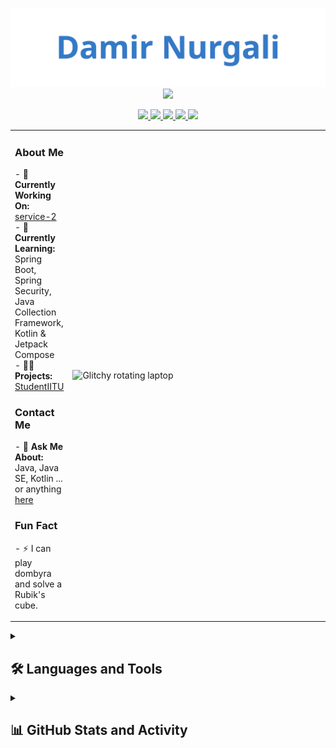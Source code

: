 <p align="center" style="margin-bottom: 0">
  <img src="assets/glitch-name.svg" alt="Damir Nurgali" width="600">
</p>
<p align="center" style="margin-top: 0">
    <img src="https://readme-typing-svg.demolab.com/?lines=Hi,%20my%20name%20is%20👆;You%20can%20find%20me%20on%20👇;&font=MonoLisa-Trial%20Code&center=true&width=750&height=35&color=337ac6&vCenter=true&pause=1000&size=28" /></a>
  
</p>
<div align="center"> 
  <a href="https://www.youtube.com/@damirnurgali4175" target="_blank">
    <img src="https://img.shields.io/badge/YouTube-FF0000?style=for-the-badge&logo=youtube&logoColor=white">
  </a>
  <a href="https://www.instagram.com/nurgalydamir" target="_blank">
    <img src="https://img.shields.io/badge/Instagram-E4405F?style=for-the-badge&logo=instagram&logoColor=white">
  </a>
  <a href="https://www.linkedin.com/in/damir-nurgali" target="_blank">
    <img src="https://img.shields.io/badge/LinkedIn-0077B5?style=for-the-badge&logo=linkedin&logoColor=white">
  </a>
  <a href="https://t.me/DamirNurgali" target="_blank">
    <img src="https://img.shields.io/badge/Telegram-2CA5E0?style=for-the-badge&logo=telegram&logoColor=white">
  </a>
  <a href="https://github.com/StudentIITU" target="_blank">
    <img src="https://img.shields.io/badge/GitHub-100000?style=for-the-badge&logo=github&logoColor=white">
  </a>
</div>

<!-- Align GIF and Text Side-by-Side -->
<table>
  <tr>
    <td width="60%">
      <h3>About Me</h3>
<p>
  - 🔭 <strong>Currently Working On:</strong> <a href="https://github.com/StudentIITU/service-2">service-2</a><br>
  - 🌱 <strong>Currently Learning:</strong> Spring Boot, Spring Security, Java Collection Framework, Kotlin & Jetpack Compose<br>
  - 👨‍💻 <strong>Projects:</strong> <a href="https://github.com/StudentIITU">StudentIITU</a><br>
</p>

<h3>Contact Me</h3>
<p>
  - 💬 <strong>Ask Me About:</strong> Java, Java SE, Kotlin ... or anything <a href="https://github.com/StudentIITU/StudentIITU/issues">here</a><br>
</p>

<h3>Fun Fact</h3>
<p>
  - ⚡ I can play dombyra and solve a Rubik's cube.
</p>
    </td>
    <td width="40%">
      <img align="right" width="400" src="https://media1.giphy.com/media/v1.Y2lkPTc5MGI3NjExMWZudjAyOTIwYjVqa3B6MWhtYTJqdDcxNzlsbW5qMzQ4ZmVuZHlobiZlcD12MV9pbnRlcm5hbF9naWZfYnlfaWQmY3Q9Zw/d3MLdIYIHup9Q2xG/giphy.gif" alt="Glitchy rotating laptop">
    </td>
  </tr>
</table>


<!-- Social Media Links in a Grid Layout -->

<details> 
  <summary><h2>🛠️ Languages and Tools</h2></summary>

  <h3>👨‍💻 Programming Languages</h3>
  <p>
    <a href="https://www.java.com" target="_blank" rel="noreferrer">
      <img src="https://img.shields.io/badge/Java-007396.svg?logo=java&logoColor=white" alt="Java">
    </a>
    <a href="https://kotlinlang.org" target="_blank" rel="noreferrer">
      <img src="https://img.shields.io/badge/Kotlin-7F52FF.svg?logo=kotlin&logoColor=white" alt="Kotlin">
    </a>
  </p>

  <h3>🧰 Frameworks and Libraries</h3>
  <p>
    <a href="https://spring.io/" target="_blank" rel="noreferrer">
      <img src="https://img.shields.io/badge/Spring-6DB33F.svg?logo=spring&logoColor=white" alt="Spring">
    </a>
    <a href="https://developer.android.com" target="_blank" rel="noreferrer">
      <img src="https://img.shields.io/badge/Android-3DDC84.svg?logo=android&logoColor=white" alt="Android">
    </a>
    <a href="https://www.cypress.io" target="_blank" rel="noreferrer">
      <img src="https://img.shields.io/badge/Cypress-17202C.svg?logo=cypress&logoColor=white" alt="Cypress">
    </a>
  </p>

  <h3>🗄️ Databases</h3>
  <p>
    <a href="https://www.mysql.com/" target="_blank" rel="noreferrer">
      <img src="https://img.shields.io/badge/MySQL-4479A1.svg?logo=mysql&logoColor=white" alt="MySQL">
    </a>
    <a href="https://www.postgresql.org" target="_blank" rel="noreferrer">
      <img src="https://img.shields.io/badge/PostgreSQL-4169E1.svg?logo=postgresql&logoColor=white" alt="PostgreSQL">
    </a>
  </p>

  <h3>🛠️ Tools and Platforms</h3>
  <p>
    <a href="https://www.docker.com/" target="_blank" rel="noreferrer">
      <img src="https://img.shields.io/badge/Docker-2496ED.svg?logo=docker&logoColor=white" alt="Docker">
    </a>
    <a href="https://git-scm.com/" target="_blank" rel="noreferrer">
      <img src="https://img.shields.io/badge/Git-F05032.svg?logo=git&logoColor=white" alt="Git">
    </a>
    <a href="https://grafana.com" target="_blank" rel="noreferrer">
      <img src="https://img.shields.io/badge/Grafana-F46800.svg?logo=grafana&logoColor=white" alt="Grafana">
    </a>
    <a href="https://www.rabbitmq.com" target="_blank" rel="noreferrer">
      <img src="https://img.shields.io/badge/RabbitMQ-FF6600.svg?logo=rabbitmq&logoColor=white" alt="RabbitMQ">
    </a>
    <a href="https://postman.com" target="_blank" rel="noreferrer">
      <img src="https://img.shields.io/badge/Postman-FF6C37.svg?logo=postman&logoColor=white" alt="Postman">
    </a>
    <a href="https://www.figma.com/" target="_blank" rel="noreferrer">
      <img src="https://img.shields.io/badge/Figma-F24E1E.svg?logo=figma&logoColor=white" alt="Figma">
    </a>
    <a href="https://firebase.google.com/" target="_blank" rel="noreferrer">
      <img src="https://img.shields.io/badge/Firebase-FFCA28.svg?logo=firebase&logoColor=black" alt="Firebase">
    </a>
  </p>
</details>

<!-- GitHub Stats Section -->
<details> 
  <summary><h2>📊 GitHub Stats and Activity</h2></summary>

  <h3>🔥 Streak Stats</h3>
  <p>
    <a href="https://streak-stats.demolab.com/?user=StudentIITU>
      <img title="🔥 Get streak stats for your profile at git.io/streak-stats" alt="studentiitu's streak" src="https://github-readme-streak-stats.herokuapp.com/?user=StudentIITU&theme=monokai-metallian&hide_border=true&short_numbers=true"/>
        <img src="https://streak-stats.demolab.com?user=DoZhD1k&theme=cobalt&border_radius=10" alt="GitHub Streak" />
    </a>
  </p>

  <h3>💻 GitHub Profile Stats</h3>
  <p>
    <a href="https://github.com/anuraghazra/github-readme-stats">
      <img alt="studentiitu's Github Stats" src="https://github-readme-stats.vercel.app/api/?username=studentiitu&show_icons=true&include_all_commits=true&count_private=true&theme=react&hide_border=true&bg_color=1F222E&title_color=F85D7F&icon_color=F8D866" height="192px"/>
    </a>
  </p>

  <h3>📚 Top Languages</h3>
  <p>
    <a href="https://github.com/anuraghazra/github-readme-stats">
      <img alt="studentiitu's Top Languages" src="https://github-readme-stats.vercel.app/api/top-langs/?username=studentiitu&langs_count=8&layout=compact&theme=react&hide_border=true&bg_color=1F222E&title_color=F85D7F&icon_color=F8D866&hide=Jupyter%20Notebook,Roff" height="192px"/>
    </a>
    <b>Note:</b> Top languages is only a metric of the languages my public code consists of and doesn't reflect experience or skill level.
  </p>
</details>
